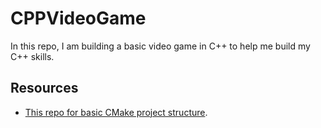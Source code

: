 # CPPVideoGame

In this repo, I am building a basic video game in C++ to help me build my
C++ skills.


## Resources

 * [This repo for basic CMake project structure](https://github.com/telpirion/CMakePractice).
